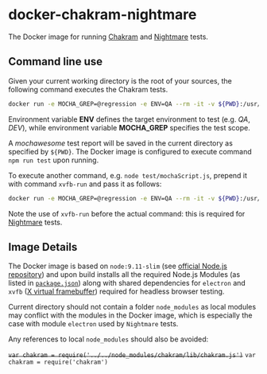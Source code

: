 # docker-chakram-nightmare

The Docker image for running [Chakram](https://github.com/CKOTech/checkout-chakram) and [Nightmare](https://github.com/segmentio/nightmare) tests.

## Command line use

Given your current working directory is the root of your sources, the following command executes the Chakram tests.

```bash
docker run -e MOCHA_GREP=@regression -e ENV=QA --rm -it -v ${PWD}:/usr/src/app vladimiraleksandrovcko/docker-chakram-nightmare:9.11-slim-tc
```

Environment variable **ENV** defines the target environment to test (e.g. _QA_, _DEV_), while environment variable **MOCHA_GREP** specifies the test scope. 

A _mochawesome_ test report will be saved in the current directory as specified by `${PWD}`. The Docker image is configured to execute command `npm run test` upon running. 

To execute another command, e.g. `node test/mochaScript.js`, prepend it with command `xvfb-run` and pass it as follows:

```bash
docker run -e MOCHA_GREP=@regression -e ENV=QA --rm -it -v ${PWD}:/usr/src/app vladimiraleksandrovcko/docker-chakram-nightmare:9.11-slim-tc node xvfb-run test/mochaScript.js
```

Note the use of `xvfb-run` before the actual command: this is required for [Nightmare](https://github.com/segmentio/nightmare) tests.

## Image Details

The Docker image is based on `node:9.11-slim` (see [official Node.js repository](https://hub.docker.com/_/node/)) and upon build installs all the required Node.js Modules (as listed in [`package.json`](package.json)) along with shared dependencies for `electron` and `xvfb` ([X virtual framebuffer](https://en.wikipedia.org/wiki/Xvfb)) required for headless browser testing.

Current directory should not contain a folder `node_modules` as local modules may conflict with the modules in the Docker image, which is especially the case with module `electron` used by `Nightmare` tests.

Any references to local `node_modules` should also be avoided:

~~`var chakram = require('../../node_modules/chakram/lib/chakram.js')`~~
 `var chakram = require('chakram')`

